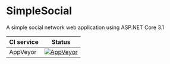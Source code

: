 # SimpleSocial
A simple social network web application using ASP.NET Core 3.1

| CI service | Status |
|---|---|
| AppVeyor | [![AppVeyor](https://ci.appveyor.com/api/projects/status/github/svetlimladenov/SimpleSocial?svg=true)](https://ci.appveyor.com/project/svetlimladenov/simplesocial) |
